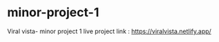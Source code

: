 # minor-project-1
Viral vista- minor project 1 
live project link : https://viralvista.netlify.app/
